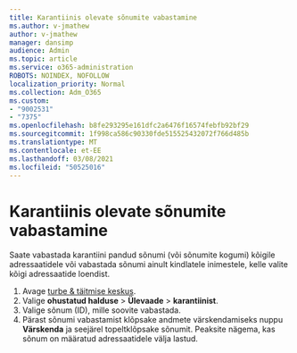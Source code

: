 ```yaml
---
title: Karantiinis olevate sõnumite vabastamine
ms.author: v-jmathew
author: v-jmathew
manager: dansimp
audience: Admin
ms.topic: article
ms.service: o365-administration
ROBOTS: NOINDEX, NOFOLLOW
localization_priority: Normal
ms.collection: Adm_O365
ms.custom:
- "9002531"
- "7375"
ms.openlocfilehash: b8fe293295e161dfc2a6476f16574febfb92bf29
ms.sourcegitcommit: 1f998ca586c90330fde515525432072f766d485b
ms.translationtype: MT
ms.contentlocale: et-EE
ms.lasthandoff: 03/08/2021
ms.locfileid: "50525016"
---
```

# <a name="release-quarantined-messages"></a>Karantiinis olevate sõnumite vabastamine

Saate vabastada karantiini pandud sõnumi (või sõnumite kogumi) kõigile adressaatidele või vabastada sõnumi ainult kindlatele inimestele, kelle valite kõigi adressaatide loendist.

1. Avage [turbe & täitmise keskus](https://go.microsoft.com/fwlink/p/?linkid=2077143).
2. Valige **ohustatud halduse**  >  **Ülevaade**  >  **karantiinist**.
3. Valige sõnum (ID), mille soovite vabastada.
4. Pärast sõnumi vabastamist klõpsake andmete värskendamiseks nuppu **Värskenda** ja seejärel topeltklõpsake sõnumit. Peaksite nägema, kas sõnum on määratud adressaatidele välja lastud.
